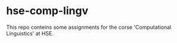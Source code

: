 # hse-comp-lingv
This repo conteins some assignments for the corse 'Computational Linguistics' at HSE.
